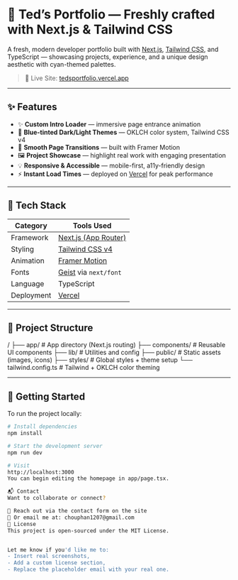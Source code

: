  # 🧠 Ted’s Portfolio — Freshly crafted with Next.js & Tailwind CSS

A fresh, modern developer portfolio built with [Next.js](https://nextjs.org), [Tailwind CSS](https://tailwindcss.com), and TypeScript — showcasing projects, experience, and a unique design aesthetic with cyan-themed palettes.

> 🔗 Live Site: [tedsportfolio.vercel.app](https://tedsportfolio.vercel.app)

---

## ✨ Features

- ✨ **Custom Intro Loader** — immersive page entrance animation
- 🎨 **Blue-tinted Dark/Light Themes** — OKLCH color system, Tailwind CSS v4
- 🎥 **Smooth Page Transitions** — built with Framer Motion
- 🖼️ **Project Showcase** — highlight real work with engaging presentation
- 💡 **Responsive & Accessible** — mobile-first, a11y-friendly design
- ⚡ **Instant Load Times** — deployed on [Vercel](https://vercel.com) for peak performance

---

## 🔧 Tech Stack

| Category        | Tools Used                                          |
|-----------------|-----------------------------------------------------|
| Framework       | [Next.js (App Router)](https://nextjs.org)          |
| Styling         | [Tailwind CSS v4](https://tailwindcss.com)          |
| Animation       | [Framer Motion](https://www.framer.com/motion/)     |
| Fonts           | [Geist](https://vercel.com/font) via `next/font`    |
| Language        | TypeScript                                          |
| Deployment      | [Vercel](https://vercel.com)                        |

---

## 📂 Project Structure
/
├── app/ # App directory (Next.js routing)
├── components/ # Reusable UI components
├── lib/ # Utilities and config
├── public/ # Static assets (images, icons)
├── styles/ # Global styles + theme setup
└── tailwind.config.ts # Tailwind + OKLCH color theming

---

## 🚀 Getting Started

To run the project locally:

```bash
# Install dependencies
npm install

# Start the development server
npm run dev

# Visit
http://localhost:3000
You can begin editing the homepage in app/page.tsx.

📬 Contact
Want to collaborate or connect?

📨 Reach out via the contact form on the site
📧 Or email me at: chouphan1207@gmail.com
📄 License
This project is open-sourced under the MIT License.


Let me know if you'd like me to:
- Insert real screenshots,
- Add a custom license section,
- Replace the placeholder email with your real one.
